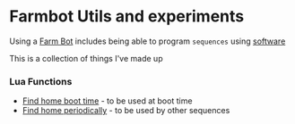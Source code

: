# Farmbot Utils and experiments

Using a [Farm Bot](https://farm.bot/) includes being able
to program `sequences` using [software](https://developer.farm.bot/)

This is a collection of things I've made up

### Lua Functions

- [Find home boot time](./sequences/find_home_boot/) - to be used at boot time
- [Find home periodically](./sequences/find_home_periodically/) - to be used by other sequences


